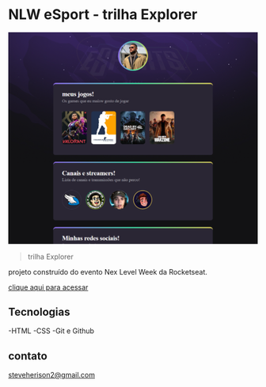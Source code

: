# NLW eSport - trilha Explorer

![preview](./.github/preview.png.png)

>trilha Explorer

projeto construído do evento Nex Level Week da Rocketseat.

[clique aqui para acessar](https://steveherison.github.io/nlw-esports-explore/)

## Tecnologias

-HTML
-CSS
-Git e Github

## contato

steveherison2@gmail.com